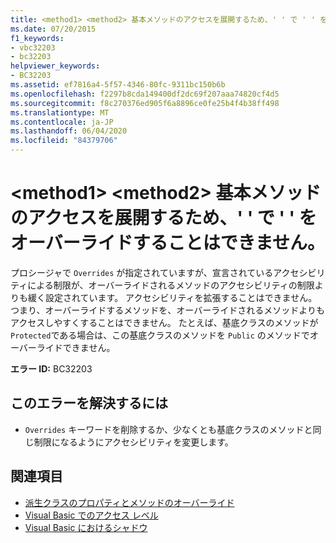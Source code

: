 ```yaml
---
title: <method1> <method2> 基本メソッドのアクセスを展開するため、' ' で ' ' をオーバーライドすることはできません。
ms.date: 07/20/2015
f1_keywords:
- vbc32203
- bc32203
helpviewer_keywords:
- BC32203
ms.assetid: ef7816a4-5f57-4346-80fc-9311bc150b6b
ms.openlocfilehash: f2297b8cda149400df2dc69f207aaa74820cf4d5
ms.sourcegitcommit: f8c270376ed905f6a8896ce0fe25b4f4b38ff498
ms.translationtype: MT
ms.contentlocale: ja-JP
ms.lasthandoff: 06/04/2020
ms.locfileid: "84379706"
---
```

# <a name="method1-cannot-override-method2-because-it-expands-the-access-of-the-base-method"></a>\<method1> \<method2> 基本メソッドのアクセスを展開するため、' ' で ' ' をオーバーライドすることはできません。
プロシージャで `Overrides` が指定されていますが、宣言されているアクセシビリティによる制限が、オーバーライドされるメソッドのアクセシビリティの制限よりも緩く設定されています。 アクセシビリティを拡張することはできません。つまり、オーバーライドするメソッドを、オーバーライドされるメソッドよりもアクセスしやすくすることはできません。 たとえば、基底クラスのメソッドが `Protected`である場合は、この基底クラスのメソッドを `Public` のメソッドでオーバーライドできません。  
  
 **エラー ID:** BC32203  
  
## <a name="to-correct-this-error"></a>このエラーを解決するには  
  
- `Overrides` キーワードを削除するか、少なくとも基底クラスのメソッドと同じ制限になるようにアクセシビリティを変更します。  
  
## <a name="see-also"></a>関連項目

- [派生クラスのプロパティとメソッドのオーバーライド](../programming-guide/language-features/objects-and-classes/inheritance-basics.md#overriding-properties-and-methods-in-derived-classes)
- [Visual Basic でのアクセス レベル](../programming-guide/language-features/declared-elements/access-levels.md)
- [Visual Basic におけるシャドウ](../programming-guide/language-features/declared-elements/shadowing.md)
